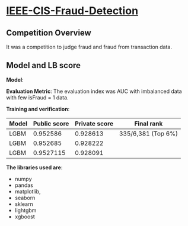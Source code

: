 # [IEEE-CIS-Fraud-Detection](https://www.kaggle.com/c/ieee-fraud-detection)

## Competition Overview
It was a competition to judge fraud and fraud from transaction data.

## Model and LB score 
**Model**: 

**Evaluation Metric**: The evaluation index was AUC with imbalanced data with few isFraud = 1 data.

**Training and verification**: 

|Model|Public score|Private score|Final rank| 
|---|---|---|---|
| LGBM |0.952586|0.928613|335/6,381 (Top 6%)|
| LGBM |0.952685|0.928222| |
| LGBM |0.9527115|0.928091| |





**The libraries used are**:  
- numpy
- pandas
- matplotlib, 
- seaborn
- sklearn
- lightgbm
- xgboost



